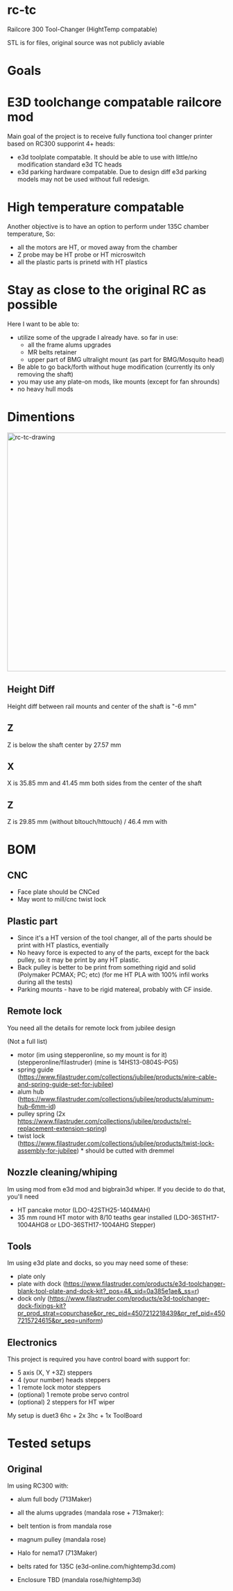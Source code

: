 # rc-tc
Railcore 300 Tool-Changer (HightTemp compatable)


STL is for files, original source was not publicly aviable

# Goals


# E3D toolchange compatable railcore mod
Main goal of the project is to receive fully functiona tool changer printer based on RC300 supporint 4+ heads:
* e3d toolplate compatable. It should be able to use with little/no modification standard e3d TC heads
* e3d parking hardware compatable. Due to design diff e3d parking models may not be used without full redesign.

# High temperature compatable
Another objective is to have an option to perform under 135C chamber temperature, 
So:
* all the motors are HT, or moved away from the chamber
* Z probe may be HT probe or HT microswitch
* all the plastic parts is prinetd with HT plastics

# Stay as close to the original RC as possible
Here I want to be able to:
* utilize some of the upgrade I already have. so far in use:
  * all the frame alums upgrades
  * MR belts retainer
  * upper part of BMG ultralight mount (as part for BMG/Mosquito head)
* Be able to go back/forth without huge modification (currently its only removing the shaft)
 * you may use any plate-on mods, like mounts (except for fan shrounds)
 * no heavy hull mods 


# Dimentions
<img width="551" alt="rc-tc-drawing" src="https://user-images.githubusercontent.com/5332569/127501504-d607ab26-c6cb-4ddb-bb29-99ad0ac055d9.png">


## Height Diff
Height diff between rail mounts and center of the shaft is "-6 mm"

## Z
Z is below the shaft center by 27.57 mm

## X
X is 35.85 mm and 41.45 mm both sides from the center of the shaft

## Z
Z is 29.85 mm (without bltouch/httouch) / 46.4 mm with

# BOM

## CNC
* Face plate should be CNCed
* May wont to mill/cnc twist lock

## Plastic part
* Since it's a HT version of the tool changer, all of the parts should be print with HT plastics, eventially
* No heavy force is expected to any of the parts, except for the back pulley, so it may be print by any HT plastic. 
* Back pulley is better to be print from something rigid and solid (Polymaker PCMAX; PC; etc) (for me  HT PLA with 100% infil works during all the tests)
* Parking mounts - have to be rigid matereal, probably with CF inside.

## Remote lock
You need all the details for remote lock from jubilee design

(Not a full list)
* motor (im using stepperonline, so my mount is for it) (stepperonline/filastruder) (mine is 14HS13-0804S-PG5)
* spring guide (https://www.filastruder.com/collections/jubilee/products/wire-cable-and-spring-guide-set-for-jubilee)
* alum hub (https://www.filastruder.com/collections/jubilee/products/aluminum-hub-6mm-id)
* pulley spring (2x https://www.filastruder.com/collections/jubilee/products/rel-replacement-extension-spring)
* twist lock (https://www.filastruder.com/collections/jubilee/products/twist-lock-assembly-for-jubilee) * should be cutted with dremmel

## Nozzle cleaning/whiping
Im using mod from e3d mod and bigbrain3d whiper. If you decide to do that, you'll need 
* HT pancake motor (LDO-42STH25-1404MAH)
* 35 mm round HT motor with 8/10 teaths gear installed (LDO-36STH17-1004AHG8 or LDO-36STH17-1004AHG Stepper)

## Tools
Im using e3d plate and docks, so you may need some of these:
* plate only 
* plate with dock (https://www.filastruder.com/products/e3d-toolchanger-blank-tool-plate-and-dock-kit?_pos=4&_sid=0a385e1ae&_ss=r)
* dock only (https://www.filastruder.com/products/e3d-toolchanger-dock-fixings-kit?pr_prod_strat=copurchase&pr_rec_pid=4507212218439&pr_ref_pid=4507215724615&pr_seq=uniform)

## Electronics
This project is required you have control board with  support for:
* 5 axis (X, Y +3Z) steppers
* 4 (your number) heads steppers
* 1 remote lock motor steppers
* (optional) 1 remote probe servo control
* (optional) 2 steppers for HT wiper

My setup is duet3 6hc + 2x 3hc + 1x ToolBoard


# Tested setups
## Original
Im using RC300 with: 
* alum full body (713Maker)
* all the alums upgrades (mandala rose + 713maker):
 * belt tention is from mandala rose
* magnum pulley (mandala rose)
* Halo for nema17 (713Maker)
* belts rated for 135C (e3d-online.com/hightemp3d.com)

* Enclosure TBD (mandala rose/hightemp3d)

